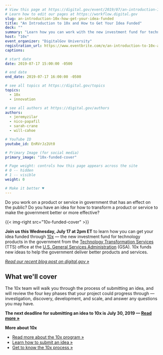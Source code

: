```yaml
---
# View this page at https://digital.gov/event/2019/07/an-introduction-10x-how-get-your
# Learn how to edit our pages at https://workflow.digital.gov
slug: an-introduction-10x-how-get-your-idea-funded
title: "An Introduction to 10x and How to Get Your Idea Funded"
deck: ""
summary: "Learn how you can work with the new investment fund for technology products in the government."
host: "10x"
event_organizer: "DigitalGov University"
registration_url: https://www.eventbrite.com/e/an-introduction-to-10x-and-how-to-get-your-idea-funded-registration-65120640589
captions: 

# start date
date: 2019-07-17 15:00:00 -0500

# end date
end_date: 2019-07-17 16:00:00 -0500

# see all topics at https://digital.gov/topics
topics: 
  - 10x
  - innovation

# see all authors at https://digital.gov/authors
authors: 
  - jeremyzilar
  - nico-papafil
  - sarah-crane
  - will-cahoe

# YouTube ID
youtube_id: EnRVrJz2Ut0

# Primary Image (for social media)
primary_image: "10x-funded-cover"

# Page weight: controls how this page appears across the site
# 0 -- hidden
# 1 -- visible
weight: 0

# Make it better ♥
---
```


Do you work on a product or service in government that has an effect on the public? Do you have an idea for how to transform a product or service to make the government better or more effective?

{{< img-right src="10x-funded-cover" >}}

**Join us this Wednesday, July 17 at 2pm ET** to learn how you can get your idea funded through [10x](https://10x.gsa.gov/) — the new investment fund for technology products in the government from the [Technology Transformation Services](https://www.gsa.gov/about-us/organization/federal-acquisition-service/technology-transformation-services) (TTS) office at the [U.S. General Services Administration](https://www.gsa.gov/) (GSA). 10x funds new ideas to help the government deliver better products and services.

[_Read our recent blog post on digital.gov »_](https://digital.gov/2019/07/09/get-to-know-10x/)

## What we'll cover

The 10x team will walk you through the process of submitting an idea, and will review the four key phases that your project could progress through — investigation, discovery, development, and scale, and answer any questions you may have.

**The next deadline for submitting an idea to 10x is July 30, 2019 — [Read more »](https://digital.gov/2019/07/09/get-to-know-10x/)**

**More about 10x**

- [Read more about the 10x program »](https://10x.gsa.gov/about-10x/)
- [Learn how to submit an idea »](https://10x.gsa.gov/send-us-an-idea/)
- [Get to know the 10x process »](https://10x.gsa.gov/the-10x-process/)
